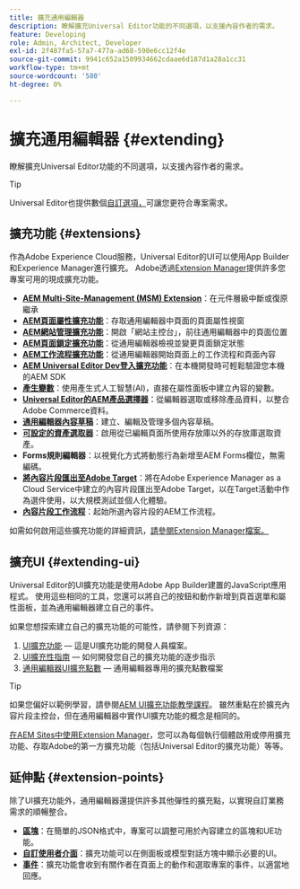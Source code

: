 ```yaml
---
title: 擴充通用編輯器
description: 瞭解擴充Universal Editor功能的不同選項，以支援內容作者的需求。
feature: Developing
role: Admin, Architect, Developer
exl-id: 2f487fa5-57a7-477a-ad68-590e6cc12f4e
source-git-commit: 9941c652a1509934662cdaae6d187d1a28a1cc31
workflow-type: tm+mt
source-wordcount: '580'
ht-degree: 0%

---
```


# 擴充通用編輯器 {#extending}

瞭解擴充Universal Editor功能的不同選項，以支援內容作者的需求。

>[!TIP]
>
>Universal Editor也提供數個[自訂選項，](/help/implementing/universal-editor/customizing.md)可讓您更符合專案需求。

## 擴充功能 {#extensions}

作為Adobe Experience Cloud服務，Universal Editor的UI可以使用App Builder和Experience Manager進行擴充。 Adobe透過[Extension Manager](https://experience.adobe.com/aem/extension-manager)提供許多您專案可用的現成擴充功能。

* **[AEM Multi-Site-Management (MSM) Extension](/help/sites-cloud/authoring/universal-editor/authoring.md#inheritance)**：在元件層級中斷或復原繼承
* **[AEM頁面屬性擴充功能](/help/sites-cloud/authoring/universal-editor/authoring.md#page-properties)**：存取通用編輯器中頁面的頁面屬性視窗
* **[AEM網站管理擴充功能](/help/sites-cloud/authoring/universal-editor/authoring.md#sites-console)**：開啟「網站主控台」，前往通用編輯器中的頁面位置
* **[AEM頁面鎖定擴充功能](/help/sites-cloud/authoring/universal-editor/authoring.md#locking-pages)**：從通用編輯器檢視並變更頁面鎖定狀態
* **[AEM工作流程擴充功能](/help/sites-cloud/authoring/universal-editor/authoring.md#workflows)**：從通用編輯器開始頁面上的工作流程和頁面內容
* **[AEM Universal Editor Dev登入擴充功能](/help/sites-cloud/authoring/universal-editor/authoring.md#developer-login)**：在本機開發時可輕鬆驗證您本機的AEM SDK
* **[產生變數](/help/generative-ai/generate-variations-integrated-editor.md)**：使用產生式人工智慧(AI)，直接在屬性面板中建立內容的變數。
* **[Universal Editor的AEM產品選擇器](https://developer.adobe.com/uix/docs/extension-manager/extension-developed-by-adobe/ue-product-picker/)**：從編輯器選取或移除產品資料，以整合Adobe Commerce資料。
* **[通用編輯器內容草稿](https://developer.adobe.com/uix/docs/extension-manager/extension-developed-by-adobe/universal-editor-content-drafts/)**：建立、編輯及管理多個內容草稿。
* **[可設定的資產選取器](https://developer.adobe.com/uix/docs/extension-manager/extension-developed-by-adobe/configurable-asset-picker/)**：啟用從已編輯頁面所使用存放庫以外的存放庫選取資產。
* **Forms規則編輯器**：以視覺化方式將動態行為新增至AEM Forms欄位，無需編碼。
* **[將內容片段匯出至Adobe Target](https://developer.adobe.com/uix/docs/extension-manager/extension-developed-by-adobe/exporting-content-fragment-to-adobe-target/)**：將在Adobe Experience Manager as a Cloud Service中建立的內容片段匯出至Adobe Target，以在Target活動中作為選件使用，以大規模測試並個人化體驗。
* **[內容片段工作流程](https://developer.adobe.com/uix/docs/extension-manager/extension-developed-by-adobe/content-fragments-workflows/)**：起始所選內容片段的AEM工作流程。

如需如何啟用這些擴充功能的詳細資訊，[請參閱Extension Manager檔案。](https://developer.adobe.com/uix/docs/extension-manager/feature-highlights/#enablingdisabling-extensions)

## 擴充UI {#extending-ui}

Universal Editor的UI擴充功能是使用Adobe App Builder建置的JavaScript應用程式。 使用這些相同的工具，您還可以將自己的按鈕和動作新增到頁首選單和屬性面板，並為通用編輯器建立自己的事件。

如果您想探索建立自己的擴充功能的可能性，請參閱下列資源：

1. [UI擴充功能](https://developer.adobe.com/uix/docs/) — 這是UI擴充功能的開發人員檔案。
1. [UI擴充性指南](https://developer.adobe.com/uix/docs/guides/) — 如何開發您自己的擴充功能的逐步指示
1. [通用編輯器UI擴充點數](https://developer.adobe.com/uix/docs/services/aem-universal-editor/) — 通用編輯器專用的擴充點數檔案

>[!TIP]
>
>如果您偏好以範例學習，請參閱[AEM UI擴充功能教學課程](https://experienceleague.adobe.com/en/docs/experience-manager-learn/cloud-service/developing/extensibility/ui/overview)。 雖然重點在於擴充內容片段主控台，但在通用編輯器中實作UI擴充功能的概念是相同的。

[在AEM Sites中使用Extension Manager](https://developer.adobe.com/uix/docs/extension-manager/)，您可以為每個執行個體啟用或停用擴充功能、存取Adobe的第一方擴充功能（包括Universal Editor的擴充功能）等等。

## 延伸點 {#extension-points}

除了UI擴充功能外，通用編輯器還提供許多其他彈性的擴充點，以實現自訂業務需求的順暢整合。

* **[區塊](/help/edge/developer/block-collection.md)**：在簡單的JSON格式中，專案可以調整可用於內容建立的區塊和UE功能。
* **[自訂使用者介面](#extending-ui)**：擴充功能可以在側面板或模型對話方塊中顯示必要的UI。
* **[事件](/help/implementing/universal-editor/events.md)**：擴充功能會收到有關作者在頁面上的動作和選取專案的事件，以適當地回應。
